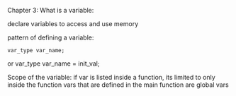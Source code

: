 Chapter 3: What is a variable:

declare variables to access and use memory

pattern of defining a variable:
	
	var_type var_name;
or
	var_type var_name = init_val;



Scope of the variable:
if var is listed inside a function, its limited to only inside the function
vars that are defined in the main function are global vars

